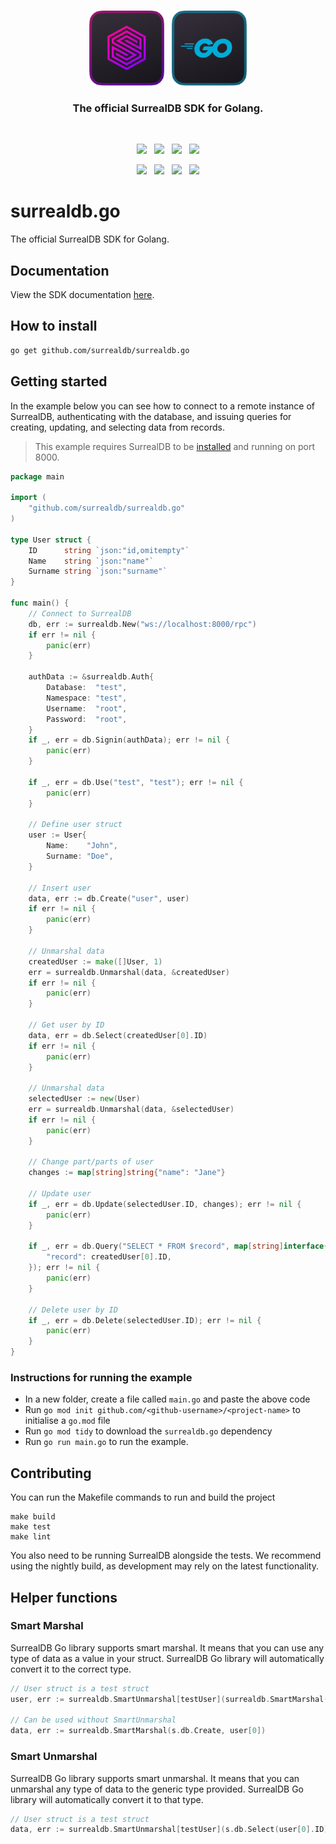 <br>

<p align="center">
    <img width=120 src="https://raw.githubusercontent.com/surrealdb/icons/main/surreal.svg" />
    &nbsp;
    <img width=120 src="https://raw.githubusercontent.com/surrealdb/icons/main/golang.svg" />
</p>

<h3 align="center">The official SurrealDB SDK for Golang.</h3>

<br>

<p align="center">
    <a href="https://github.com/surrealdb/surrealdb.go"><img src="https://img.shields.io/badge/status-beta-ff00bb.svg?style=flat-square"></a>
    &nbsp;
    <a href="https://surrealdb.com/docs/integration/libraries/golang"><img src="https://img.shields.io/badge/docs-view-44cc11.svg?style=flat-square"></a>
    &nbsp;
    <a href="https://pkg.go.dev/github.com/surrealdb/surrealdb.go"><img src="https://img.shields.io/github/go-mod/go-version/surrealdb/surrealdb.go?style=flat-square&label=go"></a>
	&nbsp;
	<a href="https://goreportcard.com/report/github.com/surrealdb/surrealdb.go"><img src="https://goreportcard.com/badge/github.com/surrealdb/surrealdb.go?style=flat-square"></a>
</p>

<p align="center">
    <a href="https://surrealdb.com/discord"><img src="https://img.shields.io/discord/902568124350599239?label=discord&style=flat-square&color=5a66f6"></a>
    &nbsp;
    <a href="https://twitter.com/surrealdb"><img src="https://img.shields.io/badge/twitter-follow_us-1d9bf0.svg?style=flat-square"></a>
    &nbsp;
    <a href="https://www.linkedin.com/company/surrealdb/"><img src="https://img.shields.io/badge/linkedin-connect_with_us-0a66c2.svg?style=flat-square"></a>
    &nbsp;
    <a href="https://www.youtube.com/channel/UCjf2teVEuYVvvVC-gFZNq6w"><img src="https://img.shields.io/badge/youtube-subscribe-fc1c1c.svg?style=flat-square"></a>
</p>

# surrealdb.go

The official SurrealDB SDK for Golang.

## Documentation

View the SDK documentation [here](https://surrealdb.com/docs/integration/libraries/golang).

## How to install

```sh
go get github.com/surrealdb/surrealdb.go
```

## Getting started

In the example below you can see how to connect to a remote instance of SurrealDB, authenticating with the database, and issuing queries for creating, updating, and selecting data from records.

> This example requires SurrealDB to be [installed](https://surrealdb.com/install) and running on port 8000.

```go
package main

import (
	"github.com/surrealdb/surrealdb.go"
)

type User struct {
	ID      string `json:"id,omitempty"`
	Name    string `json:"name"`
	Surname string `json:"surname"`
}

func main() {
	// Connect to SurrealDB
	db, err := surrealdb.New("ws://localhost:8000/rpc")
	if err != nil {
		panic(err)
	}

	authData := &surrealdb.Auth{
		Database:  "test",
		Namespace: "test",
		Username:  "root",
		Password:  "root",
	}
	if _, err = db.Signin(authData); err != nil {
		panic(err)
	}

	if _, err = db.Use("test", "test"); err != nil {
		panic(err)
	}

	// Define user struct
	user := User{
		Name:    "John",
		Surname: "Doe",
	}

	// Insert user
	data, err := db.Create("user", user)
	if err != nil {
		panic(err)
	}

	// Unmarshal data
	createdUser := make([]User, 1)
	err = surrealdb.Unmarshal(data, &createdUser)
	if err != nil {
		panic(err)
	}

	// Get user by ID
	data, err = db.Select(createdUser[0].ID)
	if err != nil {
		panic(err)
	}

	// Unmarshal data
	selectedUser := new(User)
	err = surrealdb.Unmarshal(data, &selectedUser)
	if err != nil {
		panic(err)
	}

	// Change part/parts of user
	changes := map[string]string{"name": "Jane"}

	// Update user
	if _, err = db.Update(selectedUser.ID, changes); err != nil {
		panic(err)
	}

	if _, err = db.Query("SELECT * FROM $record", map[string]interface{}{
		"record": createdUser[0].ID,
	}); err != nil {
		panic(err)
	}

	// Delete user by ID
	if _, err = db.Delete(selectedUser.ID); err != nil {
		panic(err)
	}
}
```

### Instructions for running the example

- In a new folder, create a file called `main.go` and paste the above code
- Run `go mod init github.com/<github-username>/<project-name>` to initialise a `go.mod` file
- Run `go mod tidy` to download the `surrealdb.go` dependency
- Run `go run main.go` to run the example.

## Contributing

You can run the Makefile commands to run and build the project

```
make build
make test
make lint
```

You also need to be running SurrealDB alongside the tests.
We recommend using the nightly build, as development may rely on the latest functionality.

## Helper functions

### Smart Marshal

SurrealDB Go library supports smart marshal. It means that you can use any type of data as a value in your struct. SurrealDB Go library will automatically convert it to the correct type.

```go
// User struct is a test struct
user, err := surrealdb.SmartUnmarshal[testUser](surrealdb.SmartMarshal(s.db.Create, user[0]))

// Can be used without SmartUnmarshal
data, err := surrealdb.SmartMarshal(s.db.Create, user[0])
```

### Smart Unmarshal

SurrealDB Go library supports smart unmarshal. It means that you can unmarshal any type of data to the generic type provided. SurrealDB Go library will automatically convert it to that type.

```go
// User struct is a test struct
data, err := surrealdb.SmartUnmarshal[testUser](s.db.Select(user[0].ID))
```




